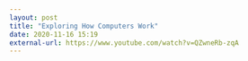 ```yaml
---
layout: post
title: "Exploring How Computers Work"
date: 2020-11-16 15:19
external-url: https://www.youtube.com/watch?v=QZwneRb-zqA
---
```

